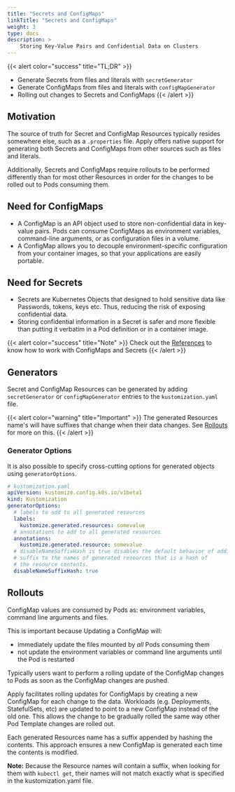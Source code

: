 ```yaml
---
title: "Secrets and ConfigMaps"
linkTitle: "Secrets and ConfigMaps"
weight: 3
type: docs
description: >
    Storing Key-Value Pairs and Confidential Data on Clusters
---
```



{{< alert color="success" title="TL;DR" >}}
- Generate Secrets from files and literals with `secretGenerator`
- Generate ConfigMaps from files and literals with `configMapGenerator`
- Rolling out changes to Secrets and ConfigMaps
{{< /alert >}}

## Motivation

The source of truth for Secret and ConfigMap Resources typically resides
somewhere else, such as a `.properties` file.  Apply offers native support
for generating both Secrets and ConfigMaps from other sources such as files and
literals.

Additionally, Secrets and ConfigMaps require rollouts to be performed
differently than for most other Resources in order for the changes to be
rolled out to Pods consuming them.

## Need for ConfigMaps
- A ConfigMap is an API object used to store non-confidential data in key-value pairs. Pods can consume ConfigMaps as environment variables, command-line arguments, or as configuration files in a volume.
- A ConfigMap allows you to decouple environment-specific configuration from your container images, so that your applications are easily portable.

## Need for Secrets
- Secrets are Kubernetes Objects that designed to hold sensitive data like Passwords, tokens, keys etc. Thus, reducing the risk of exposing confidential data.
- Storing confidential information in a Secret is safer and more flexible than putting it verbatim in a Pod definition or in a container image.

{{< alert color="success" title="Note" >}}
Check out the [References](../../../references) to know how to work with ConfigMaps and Secrets
{{< /alert >}}

## Generators

Secret and ConfigMap Resources can be generated by adding `secretGenerator`
or `configMapGenerator` entries to the `kustomization.yaml` file.

{{< alert color="warning" title="Important" >}}
The generated Resources name's will have suffixes that change when their data
changes.  See [Rollouts](#rollouts) for more on this.
{{< /alert >}}

### Generator Options

It is also possible to specify cross-cutting options for generated objects
using  `generatorOptions`.

```yaml
# kustomization.yaml
apiVersion: kustomize.config.k8s.io/v1beta1
kind: Kustomization
generatorOptions:
  # labels to add to all generated resources
  labels:
    kustomize.generated.resources: somevalue
  # annotations to add to all generated resources
  annotations:
    kustomize.generated.resource: somevalue
  # disableNameSuffixHash is true disables the default behavior of adding a
  # suffix to the names of generated resources that is a hash of
  # the resource contents.
  disableNameSuffixHash: true
```

## Rollouts

ConfigMap values are consumed by Pods as: environment variables, command line arguments and files.

This is important because Updating a ConfigMap will:

- immediately update the files mounted by *all* Pods consuming them
- not update the environment variables or command line arguments until the Pod is restarted

Typically users want to perform a rolling update of the ConfigMap changes to Pods as soon as
the ConfigMap changes are pushed.

Apply facilitates rolling updates for ConfigMaps by creating a new ConfigMap
for each change to the data.  Workloads (e.g. Deployments, StatefulSets, etc) are updated to point to a new
ConfigMap instead of the old one.  This allows the change to be gradually rolled the same way
other Pod Template changes are rolled out.

Each generated Resources name has a suffix appended by hashing the contents.  This approach ensures a new
ConfigMap is generated each time the contents is modified.

**Note:** Because the Resource names will contain a suffix, when looking for them with `kubectl get`,
their names will not match exactly what is specified in the kustomization.yaml file.